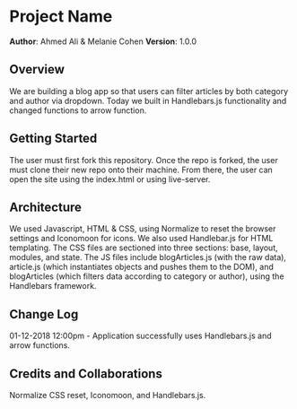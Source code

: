 # Project Name

**Author**: Ahmed Ali & Melanie Cohen
**Version**: 1.0.0

## Overview
We are building a blog app so that users can filter articles by both category and author via dropdown. Today we built in Handlebars.js functionality and changed functions to arrow function.

## Getting Started
The user must first fork this repository. Once the repo is forked, the user must clone their new repo onto their machine. From there, the user can open the site using the index.html or using live-server.


## Architecture
We used Javascript, HTML & CSS, using Normalize to reset the browser settings and Iconomoon for icons. We also used Handlebar.js for HTML templating. The CSS files are sectioned into three sections: base, layout, modules, and state. The JS files include blogArticles.js (with the raw data), article.js (which instantiates objects and pushes them to the DOM), and blogArticles (which filters data according to category or author), using the Handlebars framework.

## Change Log
01-12-2018 12:00pm - Application successfully uses Handlebars.js and arrow functions.

## Credits and Collaborations
Normalize CSS reset, Iconomoon, and Handlebars.js.
